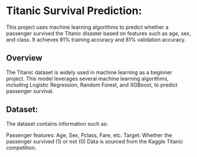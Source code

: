 # Titanic Survival Prediction:

This project uses machine learning algorithms to predict whether a passenger survived the Titanic disaster based on features such as age, sex, and class. It achieves 91% training accuracy and 81% validation accuracy.

## Overview
The Titanic dataset is widely used in machine learning as a beginner project. This model leverages several machine learning algorithms, including Logistic Regression, Random Forest, and XGBoost, to predict passenger survival.
 

## Dataset:
The dataset contains information such as:

Passenger features: Age, Sex, Pclass, Fare, etc.
Target: Whether the passenger survived (1) or not (0)
Data is sourced from the Kaggle Titanic competition.



 
 
